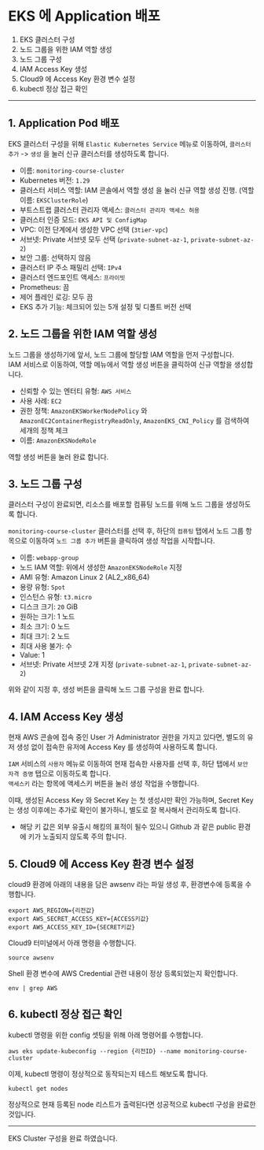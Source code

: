 # EKS 에 Application 배포

1. EKS 클러스터 구성
2. 노드 그룹을 위한 IAM 역할 생성
3. 노드 그룹 구성
4. IAM Access Key 생성
5. Cloud9 에 Access Key 환경 변수 설정
6. kubectl 정상 접근 확인

---
## 1. Application Pod 배포
EKS 클러스터 구성을 위해 `Elastic Kubernetes Service` 메뉴로 이동하여, `클러스터 추가` -> `생성` 을 눌러 신규 클러스터를 생성하도록 합니다.

- 이름: `monitoring-course-cluster`
- Kubernetes 버전: `1.29`
- 클러스터 서비스 역할: IAM 콘솔에서 역할 생성 을 눌러 신규 역할 생성 진행. (역할 이름: `EKSClusterRole`)
- 부트스트랩 클러스터 관리자 액세스: `클러스터 관리자 액세스 허용`
- 클러스터 인증 모드: `EKS API 및 ConfigMap`
- VPC: 이전 단계에서 생성한	VPC 선택 (`3tier-vpc`)
- 서브넷: Private 서브넷 모두 선택 (`private-subnet-az-1`, `private-subnet-az-2`)
- 보안 그룹: 선택하지 않음
- 클러스터 IP 주소 패밀리 선택: `IPv4`
- 클러스터 엔드포인트 액세스: `프라이빗`
- Prometheus: 끔
- 제어 플레인 로깅: 모두 끔
- EKS 추가 기능: 체크되어 있는 5개 설정 및 디폴트 버전 선택

## 2. 노드 그룹을 위한 IAM 역할 생성
노드 그룹을 생성하기에 앞서, 노드 그룹에 할당할 IAM 역할을 먼저 구성합니다.  
IAM 서비스로 이동하여, 역할 메뉴에서 역할 생성 버튼을 클릭하여 신규 역할을 생성합니다.  

- 신뢰할 수 있는 엔터티 유형: `AWS 서비스`
- 사용 사례: `EC2` 
- 권한 정책: `AmazonEKSWorkerNodePolicy` 와 `AmazonEC2ContainerRegistryReadOnly`, `AmazonEKS_CNI_Policy` 를 검색하여 세개의 정책 체크
- 이름: `AmazonEKSNodeRole`

역할 생성 버튼을 눌러 완료 합니다. 


## 3. 노드 그룹 구성
클러스터 구성이 완료되면, 리소스를 배포할 컴퓨팅 노드를 위해 노드 그룹을 생성하도록 합니다.  

`monitoring-course-cluster` 클러스터를 선택 후, 하단의 `컴퓨팅` 탭에서 노드 그룹 항목으로 이동하여 `노드 그룹 추가` 버튼을 클릭하여 생성 작업을 시작합니다.  

- 이름: `webapp-group`
- 노드 IAM 역할: 위에서 생성한 `AmazonEKSNodeRole` 지정
- AMI 유형: Amazon Linux 2 (AL2_x86_64)
- 용량 유형: `Spot` 
- 인스턴스 유형: `t3.micro`
- 디스크 크기: `20` GiB
- 원하는 크기: 1 노드
- 최소 크기: 0 노드
- 최대 크기: 2 노드 
- 최대 사용 불가: 수
- Value: 1
- 서브넷: Private 서브넷 2개 지정 (`private-subnet-az-1`, `private-subnet-az-2`)

위와 같이 지정 후, 생성 버튼을 클릭해 노드 그룹 구성을 완료 합니다. 

## 4. IAM Access Key 생성
현재 AWS 콘솔에 접속 중인 User 가 Administrator 권한을 가지고 있다면, 별도의 유저 생성 없이 접속한 유저에 Access Key 를 생성하여 사용하도록 합니다.

`IAM` 서비스의 `사용자` 메뉴로 이동하여 현재 접속한 사용자를 선택 후, 하단 탭에서 `보안 자격 증명` 탭으로 이동하도록 합니다.  
`액세스키` 라는 항목에 액세스키 버튼을 눌러 생성 작업을 수행합니다.

이때, 생성된 Access Key 와 Secret Key 는 첫 생성시만 확인 가능하며, Secret Key 는 생성 이후에는 추가로 확인이 불가하니, 별도로 잘 복사해서 관리하도록 합니다. 

* 해당 키 값은 외부 유출시 해킹의 표적이 될수 있으니 Github 과 같은 public 환경에 키가 노출되지 않도록 주의 합니다. 

## 5. Cloud9 에 Access Key 환경 변수 설정

cloud9 환경에 아래의 내용을 담은 awsenv 라는 파일 생성 후, 환경변수에 등록을 수행합니다.

```
export AWS_REGION={리전값}
export AWS_SECRET_ACCESS_KEY={ACCESS키값}
export AWS_ACCESS_KEY_ID={SECRET키값}
```

Cloud9 터미널에서 아래 명령을 수행합니다.
```
source awsenv
```

Shell 환경 변수에 AWS Credential 관련 내용이 정상 등록되었는지 확인합니다.
```
env | grep AWS
```

## 6. kubectl 정상 접근 확인

kubectl 명령을 위한 config 셋팅을 위해 아래 명령어를 수행합니다. 

```
aws eks update-kubeconfig --region {리전ID} --name monitoring-course-cluster
```

이제, kubectl 명령이 정상적으로 동작되는지 테스트 해보도록 합니다.

```
kubectl get nodes
```

정상적으로 현재 등록된 node 리스트가 출력된다면 성공적으로 kubectl 구성을 완료한 것입니다.

---

EKS Cluster 구성을 완료 하였습니다.